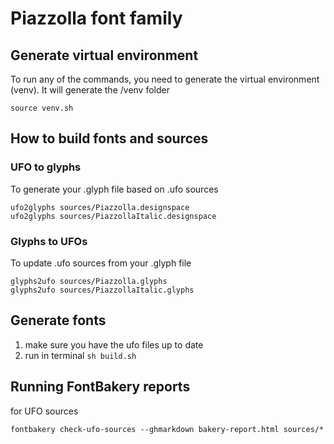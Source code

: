 # Piazzolla font family


## Generate virtual environment
To run any of the commands, you need to generate the virtual environment (venv). It will generate the /venv folder

`source venv.sh`

## How to build fonts and sources

### UFO to glyphs
To generate your .glyph file based on .ufo sources
```
ufo2glyphs sources/Piazzolla.designspace
ufo2glyphs sources/PiazzollaItalic.designspace
```

### Glyphs to UFOs
To update .ufo sources from your .glyph file
```
glyphs2ufo sources/Piazzolla.glyphs
glyphs2ufo sources/PiazzollaItalic.glyphs
```

## Generate fonts
1. make sure you have the ufo files up to date
2. run in terminal `sh build.sh`


## Running FontBakery reports
for UFO sources
```
fontbakery check-ufo-sources --ghmarkdown bakery-report.html sources/*
```